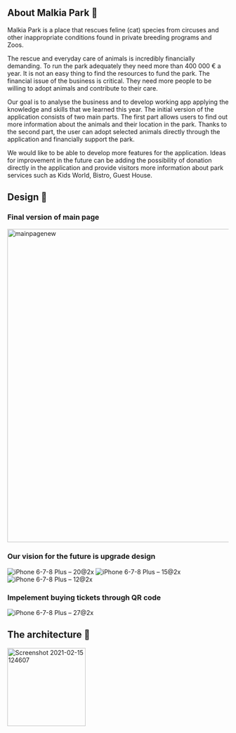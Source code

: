 ## About Malkia Park :tiger: 
Malkia Park is a place that rescues feline (cat) species from circuses and other
inappropriate conditions found in private breeding programs and Zoos. </br>

The rescue and everyday care of animals is incredibly financially demanding. To run
the park adequately they need more than 400 000 € a year. It is not an easy thing to
find the resources to fund the park. The financial issue of the business is critical. They
need more people to be willing to adopt animals and contribute to their care. </br>

Our goal is to analyse the business and to develop working app applying the knowledge
and skills that we learned this year. The initial version of the application consists of two
main parts. The first part allows users to find out more information about the animals
and their location in the park. Thanks to the second part, the user can adopt selected
animals directly through the application and financially support the park. </br>

We would like to be able to develop more features for the application. Ideas for improvement in the
future can be adding the possibility of donation directly in the application and provide
visitors more information about park services such as Kids World, Bistro, Guest House. </br>

## Design :art:
### Final version of main page
<img width="714" alt="mainpagenew" src="https://user-images.githubusercontent.com/58290791/107944503-8279ed80-6f8e-11eb-8ef7-eb1572279cf9.png">

### Our vision for the future is upgrade design
![iPhone 6-7-8 Plus – 20@2x](https://user-images.githubusercontent.com/58290791/107944642-bf45e480-6f8e-11eb-81e4-e62aa1d9d529.png)
![iPhone 6-7-8 Plus – 15@2x](https://user-images.githubusercontent.com/58290791/107945146-7e020480-6f8f-11eb-9e95-1853e4427f06.png)
![iPhone 6-7-8 Plus – 12@2x](https://user-images.githubusercontent.com/58290791/107945250-9f62f080-6f8f-11eb-9ab8-b8ee7038bb6c.png)
### Impelement buying tickets through QR code
![iPhone 6-7-8 Plus – 27@2x](https://user-images.githubusercontent.com/58290791/107944737-e56b8480-6f8e-11eb-89a6-581e4bb7a551.png)
## The architecture :leopard:
<img width="178" alt="Screenshot 2021-02-15 124607" src="https://user-images.githubusercontent.com/58290791/107942877-24e4a180-6f8c-11eb-8333-c9bd969bf4b0.png"> </br>
